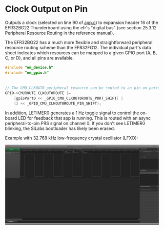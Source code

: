 # Clock Output on Pin

Outputs a clock (selected on line 90 of [app.c](app.c)) to expansion header 16
of the EFR32BG22 Thunderboard using the efr's "digital bus" (see section 25.3.12 Peripheral Resource Routing in the reference manual).

The EFR32BG22 has a much more flexible and straightforward peripheral resource
routing scheme than the EFR32FG12. The individual part's data sheet indicates
which resources can be mapped to a given GPIO port (A, B, C, or D), and all
pins are available.

```cpp
#include "em_device.h"
#include "em_gpio.h"


// The CMU_CLKOUT0 peripheral resource can be routed to an pin on ports C or D 
GPIO->CMUROUTE.CLKOUT0ROUTE |= 
    (gpioPortD << _GPIO_CMU_CLKOUT0ROUTE_PORT_SHIFT) | 
    (2 << _GPIO_CMU_CLKOUT0ROUTE_PIN_SHIFT);
```

In addition, LETIMER0 generates a 1 Hz toggle signal to control the on-board
LED for feedback that app is running. This is routed with an async 
peripheral-to-pin PRS signal on channel 0. If you don't see LETIMER0 blinking, the SiLabs bootloader has likely been erased.

Example with 32.768 kHz low-frequency crystal oscillator (LFXO):

![lfxo](/static/images/lfxo_output.png)
